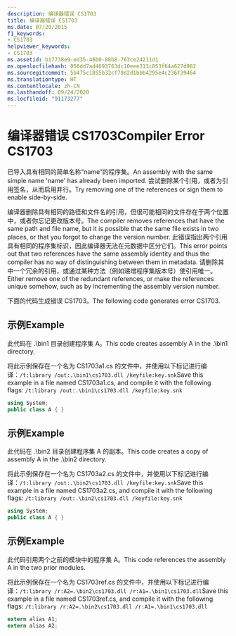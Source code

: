 ```yaml
---
description: 编译器错误 CS1703
title: 编译器错误 CS1703
ms.date: 07/20/2015
f1_keywords:
- CS1703
helpviewer_keywords:
- CS1703
ms.assetid: b17738e9-ed35-46b0-88b8-763ce24211d1
ms.openlocfilehash: 056dd7ad4693763dc10eee313c853f64a627d982
ms.sourcegitcommit: 5b475c1855b32cf78d2d1bbb4295e4c236f39464
ms.translationtype: HT
ms.contentlocale: zh-CN
ms.lasthandoff: 09/24/2020
ms.locfileid: "91173277"
---
```

# <a name="compiler-error-cs1703"></a><span data-ttu-id="24b24-103">编译器错误 CS1703</span><span class="sxs-lookup"><span data-stu-id="24b24-103">Compiler Error CS1703</span></span>

<span data-ttu-id="24b24-104">已导入具有相同的简单名称“name”的程序集。</span><span class="sxs-lookup"><span data-stu-id="24b24-104">An assembly with the same simple name 'name' has already been imported.</span></span> <span data-ttu-id="24b24-105">尝试删除某个引用，或者为引用签名，从而启用并行。</span><span class="sxs-lookup"><span data-stu-id="24b24-105">Try removing one of the references or sign them to enable side-by-side.</span></span>  
  
 <span data-ttu-id="24b24-106">编译器删除具有相同的路径和文件名的引用，但很可能相同的文件存在于两个位置中，或者你忘记更改版本号。</span><span class="sxs-lookup"><span data-stu-id="24b24-106">The compiler removes references that have the same path and file name, but it is possible that the same file exists in two places, or that you forgot to change the version number.</span></span> <span data-ttu-id="24b24-107">此错误指出两个引用具有相同的程序集标识，因此编译器无法在元数据中区分它们。</span><span class="sxs-lookup"><span data-stu-id="24b24-107">This error points out that two references have the same assembly identity and thus the compiler has no way of distinguishing between them in metadata.</span></span> <span data-ttu-id="24b24-108">请删除其中一个冗余的引用，或通过某种方法（例如递增程序集版本号）使引用唯一。</span><span class="sxs-lookup"><span data-stu-id="24b24-108">Either remove one of the redundant references, or make the references unique somehow, such as by incrementing the assembly version number.</span></span>  
  
 <span data-ttu-id="24b24-109">下面的代码生成错误 CS1703。</span><span class="sxs-lookup"><span data-stu-id="24b24-109">The following code generates error CS1703.</span></span>  
  
## <a name="example"></a><span data-ttu-id="24b24-110">示例</span><span class="sxs-lookup"><span data-stu-id="24b24-110">Example</span></span>  

 <span data-ttu-id="24b24-111">此代码在 .\bin1 目录创建程序集 A。</span><span class="sxs-lookup"><span data-stu-id="24b24-111">This code creates assembly A in the .\bin1 directory.</span></span>  
  
 <span data-ttu-id="24b24-112">将此示例保存在一个名为 CS1703a1.cs 的文件中，并使用以下标记进行编译：`/t:library /out:.\bin1\cs1703.dll /keyfile:key.snk`</span><span class="sxs-lookup"><span data-stu-id="24b24-112">Save this example in a file named CS1703a1.cs, and compile it with the following flags: `/t:library /out:.\bin1\cs1703.dll /keyfile:key.snk`</span></span>  
  
```csharp  
using System;  
public class A { }  
```  
  
## <a name="example"></a><span data-ttu-id="24b24-113">示例</span><span class="sxs-lookup"><span data-stu-id="24b24-113">Example</span></span>  

 <span data-ttu-id="24b24-114">此代码在 .\bin2 目录创建程序集 A 的副本。</span><span class="sxs-lookup"><span data-stu-id="24b24-114">This code creates a copy of assembly A in the .\bin2 directory.</span></span>  
  
 <span data-ttu-id="24b24-115">将此示例保存在一个名为 CS1703a2.cs 的文件中，并使用以下标记进行编译：`/t:library /out:.\bin2\cs1703.dll /keyfile:key.snk`</span><span class="sxs-lookup"><span data-stu-id="24b24-115">Save this example in a file named CS1703a2.cs, and compile it with the following flags: `/t:library /out:.\bin2\cs1703.dll /keyfile:key.snk`</span></span>  
  
```csharp  
using System;  
public class A { }  
```  
  
## <a name="example"></a><span data-ttu-id="24b24-116">示例</span><span class="sxs-lookup"><span data-stu-id="24b24-116">Example</span></span>  

 <span data-ttu-id="24b24-117">此代码引用两个之前的模块中的程序集 A。</span><span class="sxs-lookup"><span data-stu-id="24b24-117">This code references the assembly A in the two prior modules.</span></span>  
  
 <span data-ttu-id="24b24-118">将此示例保存在一个名为 CS1703ref.cs 的文件中，并使用以下标记进行编译：`/t:library /r:A2=.\bin2\cs1703.dll /r:A1=.\bin1\cs1703.dll`</span><span class="sxs-lookup"><span data-stu-id="24b24-118">Save this example in a file named CS1703ref.cs, and compile it with the following flags: `/t:library /r:A2=.\bin2\cs1703.dll /r:A1=.\bin1\cs1703.dll`</span></span>  
  
```csharp  
extern alias A1;  
extern alias A2;  
```
